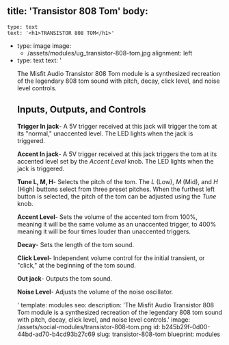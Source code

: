 title: 'Transistor 808 Tom'
body:
  -
    type: text
    text: '<h1>TRANSISTOR 808 TOM</h1>'
  -
    type: image
    image:
      - /assets/modules/ug_transistor-808-tom.jpg
    alignment: left
  -
    type: text
    text: '<p>The Misfit Audio Transistor 808 Tom module is a synthesized recreation of the legendary 808 tom sound with pitch, decay, click level, and noise level controls.</p><h2>Inputs, Outputs, and Controls</h2><p><strong>Trigger In jack</strong>- A 5V trigger received at this jack will trigger the tom at its "normal," unaccented level. The LED lights when the jack is triggered.&nbsp;</p><p><strong>Accent In jack</strong>- A 5V trigger received at this jack triggers the tom at its accented level set by the <em>Accent Level</em> knob. The LED lights when the jack is triggered.&nbsp;</p><p><strong>Tune L, M, H</strong>- Selects the pitch of the tom. The <em>L</em> (Low), <em>M</em> (Mid), and&nbsp;<em>H</em> (High) buttons select from three preset pitches. When the furthest left button is selected, the pitch of the tom can be adjusted using the <em>Tune</em> knob.&nbsp;</p><p><strong>Accent Level</strong>- Sets the volume of the accented tom from 100%, meaning it will be the same volume as an unaccented trigger, to 400% meaning it will be four times louder than unaccented triggers.&nbsp;</p><p><strong>Decay</strong>- Sets the length of the tom sound.&nbsp;</p><p><strong>Click Level</strong>- Independent volume control for the initial transient, or "click," at the beginning of the tom sound.&nbsp;</p><p><strong>Out jack</strong>- Outputs the tom sound.&nbsp;</p><p><strong>Noise Level</strong>- Adjusts the volume of the noise oscillator.&nbsp;</p>'
template: modules
seo:
  description: 'The Misfit Audio Transistor 808 Tom module is a synthesized recreation of the legendary 808 tom sound with pitch, decay, click level, and noise level controls.'
  image: /assets/social-modules/transistor-808-tom.png
id: b245b29f-0d00-44bd-ad70-b4cd93b27c69
slug: transistor-808-tom
blueprint: modules
